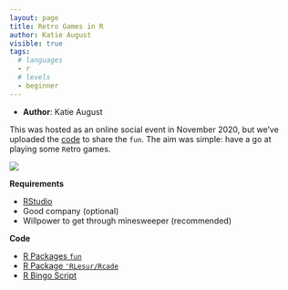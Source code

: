 ```yaml
---
layout: page
title: Retro Games in R
author: Katie August
visible: true
tags:
  # languages
  - r
  # levels
  - beginner
---
```


-	**Author**: Katie August

This was hosted as an online social event in November 2020, but we’ve uploaded the [code](https://github.com/AberdeenStudyGroup/studyGroup/tree/gh-pages/lessons/SG-T18-RetroGamesSocial) to share the `fun`. 
The aim was simple: have a go at playing some `R`etro games. 

 <img src="../RGames_event.jpg" style="max-width:100%;" class="center"> 
 
**Requirements**

-	[RStudio](https://rstudio.com/products/rstudio/download/) 
-	Good company (optional)
-	Willpower to get through minesweeper (recommended)


**Code**

- [R Packages `fun`](https://github.com/AberdeenStudyGroup/studyGroup/blob/gh-pages/lessons/SG-T18-RetroGamesSocial/Solo%20Games.Rmd)
- [R Package `'RLesur/Rcade`](https://github.com/AberdeenStudyGroup/studyGroup/blob/gh-pages/lessons/SG-T18-RetroGamesSocial/Solo%20games%20in%20Rcade.Rmd)
- [R Bingo Script](https://github.com/AberdeenStudyGroup/studyGroup/blob/gh-pages/lessons/SG-T18-RetroGamesSocial/R%20Bingo.Rmd)
